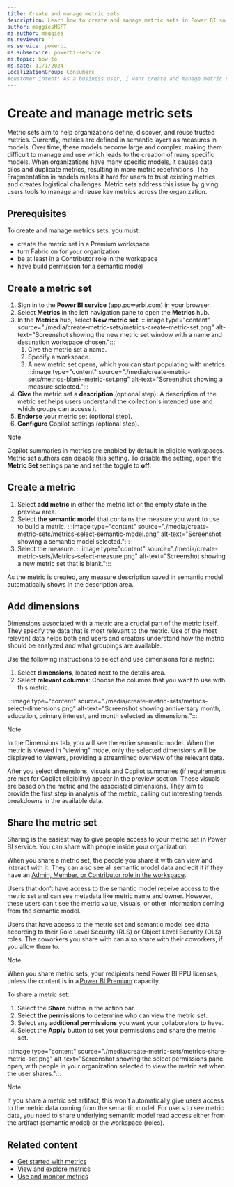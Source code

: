 ```yaml
---
title: Create and manage metric sets
description: Learn how to create and manage metric sets in Power BI so that members of your organization can find and reuse key metrics.
author: maggiesMSFT
ms.author: maggies
ms.reviewer: ''
ms.service: powerbi
ms.subservice: powerbi-service
ms.topic: how-to
ms.date: 11/1/2024
LocalizationGroup: Consumers
#customer intent: As a business user, I want create and manage metric sets so that my metrics are reusable and discoverable in my organization.
---
```


# Create and manage metric sets

Metric sets aim to help organizations define, discover, and reuse trusted metrics. Currently, metrics are defined in semantic layers as measures in models. Over time, these models become large and complex, making them difficult to manage and use which leads to the creation of many specific models. When organizations have many specific models, it causes data silos and duplicate metrics, resulting in more metric redefinitions. The Fragmentation in models makes it hard for users to trust existing metrics and creates logistical challenges. Metric sets address this issue by giving users tools to manage and reuse key metrics across the organization.  

## Prerequisites

To create and manage metrics sets, you must:

- create the metric set in a Premium workspace
- turn Fabric on for your organization
- be at least in a Contributor role in the workspace
- have build permission for a semantic model

## Create a metric set

1. Sign in to the **Power BI service** (app.powerbi.com) in your browser.
1. Select **Metrics** in the left navigation pane to open the **Metrics** hub.
1. In the **Metrics** hub, select **New metric set**:
    :::image type="content" source="./media/create-metric-sets/metrics-create-metric-set.png" alt-text="Screenshot showing the new metric set window with a name and destination workspace chosen.":::
    1. Give the metric set a name.
    1. Specify a workspace.
    1. A new metric set opens, which you can start populating with metrics.
     :::image type="content" source="./media/create-metric-sets/metrics-blank-metric-set.png" alt-text="Screenshot showing a measure selected.":::
1. **Give** the metric set a **description** (optional step). A description of the metric set helps users understand the collection's intended use and which groups can access it.
1. **Endorse** your metric set (optional step).
1. **Configure** Copilot settings (optional step).

> [!NOTE]
> Copilot summaries in metrics are enabled by default in eligible workspaces.  Metric set authors can disable this setting. To disable the setting, open the **Metric Set** settings pane and set the toggle to **off**.

## Create a metric

1. Select **add metric** in either the metric list or the empty state in the preview area.
1. Select **the semantic model** that contains the measure you want to use to build a metric.
    :::image type="content" source="./media/create-metric-sets/metrics-select-semantic-model.png" alt-text="Screenshot showing a semantic model selected.":::
1. Select the measure.
    :::image type="content" source="./media/create-metric-sets/Metrics-select-measure.png" alt-text="Screenshot showing a new metric set that is blank.":::

As the metric is created, any measure description saved in semantic model automatically shows in the description area.

## Add dimensions

Dimensions associated with a metric are a crucial part of the metric itself. They specify the data that is most relevant to the metric. Use of the most relevant data helps both end users and creators understand how the metric should be analyzed and what groupings are available.

Use the following instructions to select and use dimensions for a metric:

1. Select **dimensions**, located next to the details area.
1. Select **relevant columns**: Choose the columns that you want to use with this metric.

:::image type="content" source="./media/create-metric-sets/metrics-select-dimensions.png" alt-text="Screenshot showing anniversary month, education, primary interest, and month selected as dimensions.":::

> [!NOTE]
> In the Dimensions tab, you will see the entire semantic model. When the metric is viewed in "viewing" mode, only the selected dimensions will be displayed to viewers, providing a streamlined overview of the relevant data.

After you select dimensions, visuals and Copilot summaries (if requirements are met for Copilot eligibility) appear in the preview section. These visuals are based on the metric and the associated dimensions. They aim to provide the first step in analysis of the metric, calling out interesting trends breakdowns in the available data.

## Share the metric set

Sharing is the easiest way to give people access to your metric set in Power BI service. You can share with people inside your organization.

When you share a metric set, the people you share it with can view and interact with it. They can also see all semantic model data and edit it if they have an [Admin, Member, or Contributor role in the workspace](../collaborate-share/service-roles-new-workspaces.md).

Users that don’t have access to the semantic model receive access to the metric set and can see metadata like metric name and owner. However, these users can't see the metric value, visuals, or other information coming from the semantic model.

Users that have access to the metric set and semantic model see data according to their Role Level Security (RLS) or Object Level Security (OLS) roles. The coworkers you share with can also share with their coworkers, if you allow them to.

> [!NOTE]
> When you share metric sets, your recipients need Power BI PPU licenses, unless the content is in a [Power BI Premium](../enterprise/service-premium-what-is.md) capacity.

To share a metric set:

1. Select the **Share** button in the action bar.
1. Select **the permissions** to determine who can view the metric set.
1. Select any **additional permissions** you want your collaborators to have.
1. Select the **Apply** button to set your permissions and share the metric set.

:::image type="content" source="./media/create-metric-sets/metrics-share-metric-set.png" alt-text="Screenshot showing the select permissions pane open, with people in your organization selected to view the metric set when the user shares.":::

> [!NOTE]
> If you share a metric set artifact, this won't automatically give users access to the metric data coming from the semantic model. For users to see metric data, you need to share underlying semantic model read access either from the artifact (semantic model) or the workspace (roles).

## Related content

- [Get started with metrics](create-metric-sets.md)
- [View and explore metrics](view-explore-metrics.md)
- [Use and monitor metrics](use-monitor-metrics.md)
